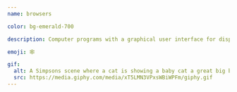 ```yaml
---
name: browsers

color: bg-emerald-700

description: Computer programs with a graphical user interface for displaying and navigating between web pages.

emoji: 🕸

gif:
  alt: A Simpsons scene where a cat is showing a baby cat a great big ball of yarn.
  src: https://media.giphy.com/media/xT5LMN3VPxsWBiWPFm/giphy.gif
---
```

